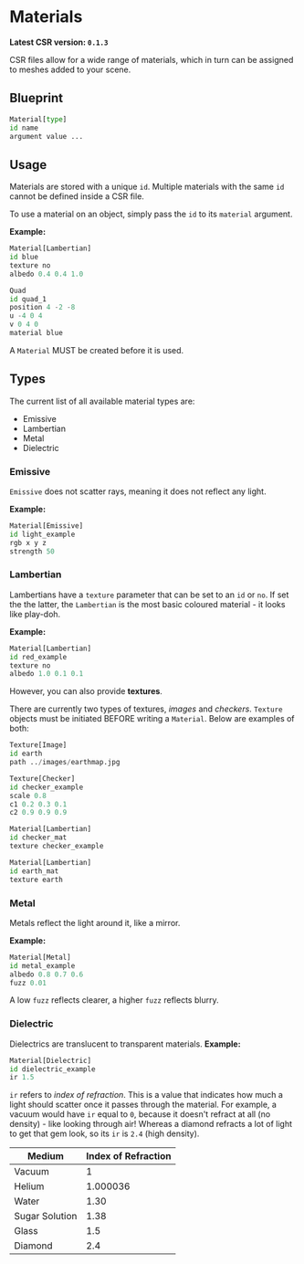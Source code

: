 # Materials
**Latest CSR version: `0.1.3`**

CSR files allow for a wide range of materials, which in turn can be assigned to meshes added to your scene.

## Blueprint
```py
Material[type]
id name
argument value ...
```

## Usage
Materials are stored with a unique `id`. Multiple materials with the same `id` cannot be defined inside a CSR file.

To use a material on an object, simply pass the `id` to its `material` argument.

**Example:**
```py
Material[Lambertian]
id blue
texture no
albedo 0.4 0.4 1.0

Quad
id quad_1
position 4 -2 -8 
u -4 0 4
v 0 4 0
material blue
```
A `Material` MUST be created before it is used.

## Types
The current list of all available material types are:
- Emissive
- Lambertian
- Metal
- Dielectric

### Emissive
`Emissive` does not scatter rays, meaning it does not reflect any light. 

**Example:**
```py
Material[Emissive]
id light_example
rgb x y z
strength 50
```

### Lambertian
Lambertians have a `texture` parameter that can be set to an `id` or `no`. If set the the latter, the `Lambertian` is the most basic coloured material - it looks like play-doh.

**Example:**
```py
Material[Lambertian]
id red_example
texture no
albedo 1.0 0.1 0.1
```

However, you can also provide **textures**.

There are currently two types of textures, *images* and *checkers*. `Texture` objects must be initiated BEFORE writing a `Material`. Below are examples of both:
```py
Texture[Image]
id earth
path ../images/earthmap.jpg

Texture[Checker]
id checker_example
scale 0.8
c1 0.2 0.3 0.1
c2 0.9 0.9 0.9

Material[Lambertian]
id checker_mat
texture checker_example

Material[Lambertian]
id earth_mat
texture earth
```

### Metal
Metals reflect the light around it, like a mirror.

**Example:**
```py
Material[Metal]
id metal_example
albedo 0.8 0.7 0.6
fuzz 0.01
```
A low `fuzz` reflects clearer, a higher `fuzz` reflects blurry.

### Dielectric
Dielectrics are translucent to transparent materials.
**Example:**
```py
Material[Dielectric]
id dielectric_example
ir 1.5
```
`ir` refers to *index of refraction*. This is a value that indicates how much a light should scatter once it passes through the material. For example, a vacuum would have `ir` equal to `0`, because it doesn't refract at all (no density) - like looking through air!
Whereas a diamond refracts a lot of light to get that gem look, so its `ir` is `2.4` (high density).

Medium | Index of Refraction
-|-
Vacuum | 1
Helium | 1.000036
Water | 1.30
Sugar Solution | 1.38
Glass | 1.5
Diamond | 2.4
